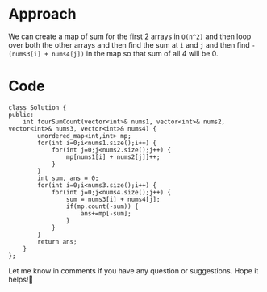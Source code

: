 # Approach
We can create a map of sum for the first 2 arrays in ```O(n^2)``` and then loop over both the other arrays and then find the sum at ```i``` and ```j``` and then find ```-(nums3[i] + nums4[j])``` in the map so that sum of all 4 will be 0.

# Code
```
class Solution {
public:
    int fourSumCount(vector<int>& nums1, vector<int>& nums2, vector<int>& nums3, vector<int>& nums4) {
        unordered_map<int,int> mp;
        for(int i=0;i<nums1.size();i++) {
            for(int j=0;j<nums2.size();j++) {
                mp[nums1[i] + nums2[j]]++;
            }
        }
        int sum, ans = 0;
        for(int i=0;i<nums3.size();i++) {
            for(int j=0;j<nums4.size();j++) {
                sum = nums3[i] + nums4[j];
                if(mp.count(-sum)) {
                    ans+=mp[-sum];
                }
            }
        }
        return ans;
    }
};
```
Let me know in comments if you have any question or suggestions.
Hope it helps!🙂